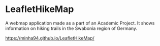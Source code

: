 # LeafletHikeMap
A webmap application made as a part of an Academic Project. It shows information on hiking trails in the Swabonia region of Germany. 

https://minha94.github.io/LeafletHikeMap/ 
